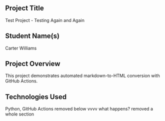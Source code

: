 ## Project Title
Test Project - Testing Again and Again

## Student Name(s)
Carter Williams

## Project Overview
This project demonstrates automated markdown-to-HTML conversion with GitHub Actions.

## Technologies Used
Python, GitHub Actions removed below vvvv what happens? removed a whole section
